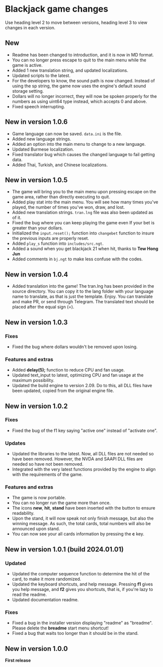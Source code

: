 # Blackjack game changes

Use heading level 2 to move between versions, heading level 3 to view changes in each version.

## New
* Readme has been changed to introduction, and it is now in MD format.
* You can no longer press escape to quit to the main menu while the game is active.
* Added 1 new translation string, and updated localizations.
* Updated scripts to the latest.
* For the developers to know, the sound path is now changed. Instead of using the sp string, the game now uses the engine's default sound storage setting.
* Dollars will no longer incorrect, they will now be spoken properly for the numbers as using uint64 type instead, which accepts 0 and above.
* Fixed speech interrupting.

## New in version 1.0.6
* Game language can now be saved. `data.ini` is the file.
* Added new language strings.
* Added an option into the main menu to change to a new language.
* Updated Burmese localization.
* Fixed translator bug which causes the changed language to fail getting data.
* Added Thai, Turkish, and Chinese localizations.

## New in version 1.0.5
* The game will bring you to the main menu upon pressing escape on the game area, rather than directly executing to quit.
* Added play stat into the main menu. You will see how many times you've played, the number of times you've won, draw, and lost.
* Added new translation strings. `tran.lng` file was also been updated as of it.
* Fixed the bug where you can keep playing the game even If your bet is greater than your dollars.
* Initialized the `input.reset();` function into `changebet` function to insure the previous inputs are properly reset.
* Added `play_s` function into `includes/src.ngt`.
* Added a sound when you get blackjack 21 when hit, thanks to **Tew Hong Jun**
* Added comments in `bj.ngt` to make less confuse with the codes.

## New in version 1.0.4
* Added translation into the game! The tran.lng has been provided in the source directory. You can copy it to the lang folder with your language name to translate, as that is just the template. Enjoy. You can translate and make PR, or send through Telegram. The translated text should be placed after the equal sign (=).

## New in version 1.0.3

### Fixes
* Fixed the bug where dollars wouldn't be removed upon losing.

### Features and extras
* Added **delay(5);** function to reduce CPU and fan usage.
* Updated text_input to latest, optimizing CPU and fan usage at the maximum possibility.
* Updated the build engine to version 2.09. Do to this, all DLL files have been updated, copied from the original engine file.

## New in version 1.0.2

### Fixes
* Fixed the bug of the f1 key saying "active one" instead of "activate one".

### Updates
* Updated the libraries to the latest. Now, all DLL files are not needed so have been removed. However, the NVDA and SAAPI DLL files are needed so have not been removed.
* Integrated with the very latest functions provided by the engine to align with the requirements of the game.

### Features and extras
* The game is now portable.
* You can no longer run the game more than once.
* The icons **new**, **hit**, **stand** have been inserted with the button to ensure readability.
* Upon the stand, it will now speak not only finish message, but also the winning message. As such, the total cards, total numbers will also be announced upon stand.
* You can now see your all cards information by pressing the **c** key.

## New in version 1.0.1 (build 2024.01.01)

### Updated
* Updated the computer sequence function to determine the hit of the card, to make it more randomized.
* Updated the keyboard shortcuts, and help message. Pressing **f1** gives you help message, and **f2** gives you shortcuts, that is, if you're lazy to read the readme.
* Updated documentation readme.

### Fixes
* Fixed a bug in the installer version displaying "readme" as "breadme". Please delete the **breadme** start menu shortcut!
* Fixed a bug that waits too longer than it should be in the stand.

## New in version 1.0.0

**First release**